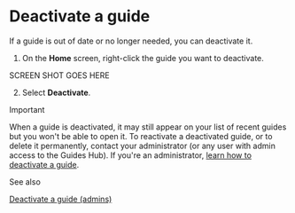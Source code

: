 

# Deactivate a guide

If a guide is out of date or no longer needed, you can deactivate it. 

1. On the **Home** screen, right-click the guide you want to deactivate.

SCREEN SHOT GOES HERE

2. Select **Deactivate**.

>[!IMPORTANT]
>When a guide is deactivated, it may still appear on your list of recent guides but you won't be able to open it. To reactivate a deactivated guide, or to delete it permanently, contact your administrator (or any user with admin access to the Guides Hub). If you're an administrator, [learn how to deactivate a guide]().

See also

[Deactivate a guide (admins)](admin-guide-deactivate.md)





